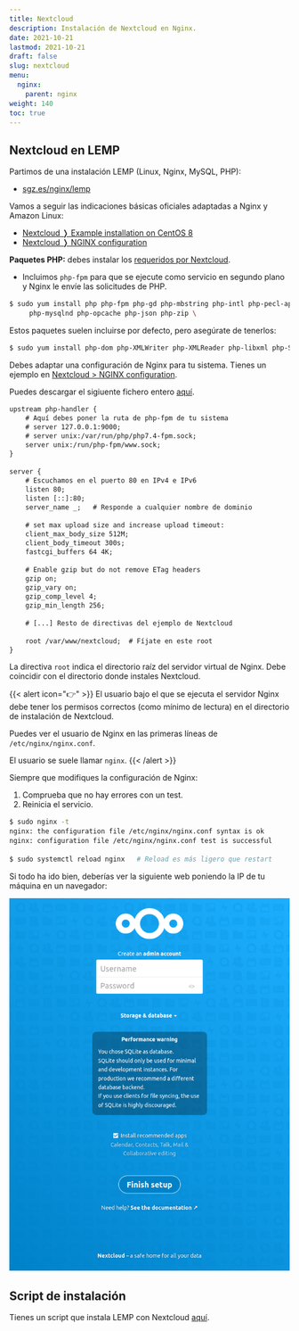 ```yaml
---
title: Nextcloud
description: Instalación de Nextcloud en Nginx.
date: 2021-10-21
lastmod: 2021-10-21
draft: false
slug: nextcloud
menu:
  nginx:
    parent: nginx
weight: 140
toc: true
---
```



## Nextcloud en LEMP

Partimos de una instalación LEMP (Linux, Nginx, MySQL, PHP):
- [sgz.es/nginx/lemp](/nginx/lemp/)

Vamos a seguir las indicaciones básicas oficiales adaptadas a Nginx y Amazon Linux:
- [Nextcloud ❭ Example installation on CentOS 8](https://docs.nextcloud.com/server/latest/admin_manual/installation/example_centos.html)
- [Nextcloud ❭ NGINX configuration](https://docs.nextcloud.com/server/latest/admin_manual/installation/nginx.html)


**Paquetes PHP:** debes instalar los [requeridos por Nextcloud](https://docs.nextcloud.com/server/latest/admin_manual/installation/source_installation.html#prerequisites-for-manual-installation).

- Incluimos `php-fpm` para que se ejecute como servicio en segundo plano y Nginx le envíe las solicitudes de PHP.

```bash
$ sudo yum install php php-fpm php-gd php-mbstring php-intl php-pecl-apcu \
     php-mysqlnd php-opcache php-json php-zip \
```

Estos paquetes suelen incluirse por defecto, pero asegúrate de tenerlos:
```bash
$ sudo yum install php-dom php-XMLWriter php-XMLReader php-libxml php-SimpleXML
```


Debes adaptar una configuración de Nginx para tu sistema. Tienes un ejemplo en [Nextcloud > NGINX configuration](https://docs.nextcloud.com/server/latest/admin_manual/installation/nginx.html).

Puedes descargar el sigiuente fichero entero [aquí](nextcloud.conf).

```nginx
upstream php-handler {
    # Aquí debes poner la ruta de php-fpm de tu sistema
    # server 127.0.0.1:9000;
    # server unix:/var/run/php/php7.4-fpm.sock;
    server unix:/run/php-fpm/www.sock;
}

server {
    # Escuchamos en el puerto 80 en IPv4 e IPv6
    listen 80;
    listen [::]:80;
    server_name _;   # Responde a cualquier nombre de dominio

    # set max upload size and increase upload timeout:
    client_max_body_size 512M;
    client_body_timeout 300s;
    fastcgi_buffers 64 4K;

    # Enable gzip but do not remove ETag headers
    gzip on;
    gzip_vary on;
    gzip_comp_level 4;
    gzip_min_length 256;

    # [...] Resto de directivas del ejemplo de Nextcloud

    root /var/www/nextcloud;  # Fíjate en este root
}
```

La directiva `root` indica el directorio raíz del servidor virtual de Nginx. Debe coincidir con el directorio donde instales Nextcloud.

{{< alert icon="👉" >}}
El usuario bajo el que se ejecuta el servidor Nginx debe tener los permisos correctos (como mínimo de lectura) en el directorio de instalación de Nextcloud.

Puedes ver el usuario de Nginx en las primeras líneas de `/etc/nginx/nginx.conf`.

El usuario se suele llamar `nginx`.
{{< /alert >}}


Siempre que modifiques la configuración de Nginx:
1. Comprueba que no hay errores con un test.
2. Reinicia el servicio.
```bash
$ sudo nginx -t
nginx: the configuration file /etc/nginx/nginx.conf syntax is ok
nginx: configuration file /etc/nginx/nginx.conf test is successful

$ sudo systemctl reload nginx   # Reload es más ligero que restart
```

Si todo ha ido bien, deberías ver la siguiente web poniendo la IP de tu máquina en un navegador:


![Nextcloud install page](nextcloud-install.png)



## Script de instalación

Tienes un script que instala LEMP con Nextcloud [aquí](nextcloud-install.sh).


